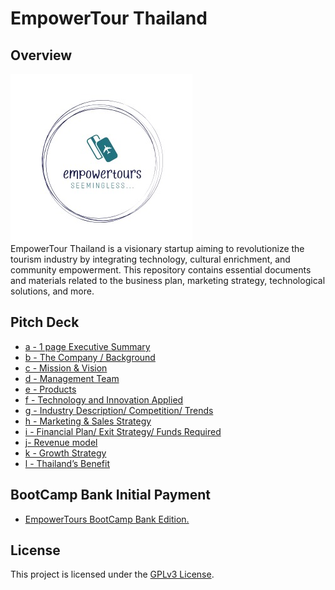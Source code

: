 # EmpowerTour Thailand

## Overview
![image](Screenshot_9-3-2024_17401_looka.com.jpeg) \
EmpowerTour Thailand is a visionary startup aiming to revolutionize the tourism industry by integrating technology, cultural enrichment, and community empowerment. This repository contains essential documents and materials related to the business plan, marketing strategy, technological solutions, and more.

## Pitch Deck

- [a - 1 page Executive Summary](Executive_summary.md)
- [b - The Company / Background](companybackground.md)
- [c - Mission & Vision](missionvision.md)
- [d - Management Team](mangementteam.md)
- [e - Products](products.md)
- [f - Technology and Innovation Applied](taia.md)
- [g - Industry Description/ Competition/ Trends](tct.md)
- [h - Marketing & Sales Strategy](mss.md)
- [i -  Financial Plan/ Exit Strategy/ Funds Required](fef.md)
- [j- Revenue model](rm.md)
- [k - Growth Strategy](gs.md)
- [l - Thailand’s Benefit](tb.md)

## BootCamp Bank Initial Payment

- [EmpowerTours BootCamp Bank Edition.](https://earvingallardo.com/shop/ols/products/empower-tours-bootcamp-bank-edition)

## License

This project is licensed under the [GPLv3 License](LICENSE).

